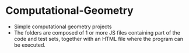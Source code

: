# Computational-Geometry
- Simple computational geometry projects
- The folders are composed of 1 or more JS files containing part of the code and test sets, together with an HTML file where the program can be executed.
